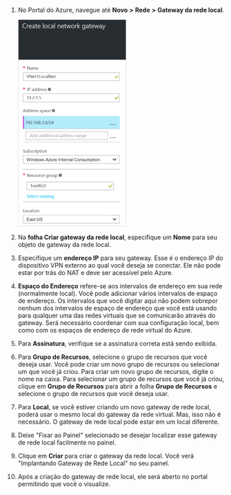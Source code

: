 1. No Portal do Azure, navegue até **Novo** **>** **Rede** **>** **Gateway da rede local**.

	![criar gateway de rede local](./media/vpn-gateway-add-lng-rm-portal-include/addlng250.png)

2. Na **folha Criar gateway da rede local**, especifique um **Nome** para seu objeto de gateway da rede local.
 
3. Especifique um **endereço IP** para seu gateway. Esse é o endereço IP do dispositivo VPN externo ao qual você deseja se conectar. Ele não pode estar por trás do NAT e deve ser acessível pelo Azure.

4. **Espaço do Endereço** refere-se aos intervalos de endereço em sua rede (normalmente local). Você pode adicionar vários intervalos de espaço de endereço. Os intervalos que você digitar aqui não podem sobrepor nenhum dos intervalos de espaço de endereço que você está usando para qualquer uma das redes virtuais que se comunicarão através do gateway. Será necessário coordenar com sua configuração local, bem como com os espaços de endereço de rede virtual do Azure.
 
5. Para **Assinatura**, verifique se a assinatura correta está sendo exibida.

6. Para **Grupo de Recursos**, selecione o grupo de recursos que você deseja usar. Você pode criar um novo grupo de recursos ou selecionar um que você já criou. Para criar um novo grupo de recursos, digite o nome na caixa. Para selecionar um grupo de recursos que você já criou, clique em **Grupo de Recursos** para abrir a folha **Grupo de Recursos** e selecione o grupo de recursos que você deseja usar.

7. Para **Local**, se você estiver criando um novo gateway de rede local, poderá usar o mesmo local do gateway da rede virtual. Mas, isso não é necessário. O gateway de rede local pode estar em um local diferente.

8. Deixe "Fixar ao Painel" selecionado se desejar localizar esse gateway de rede local facilmente no painel.

9. Clique em **Criar** para criar o gateway da rede local. Você verá "Implantando Gateway de Rede Local" no seu painel.

10. Após a criação do gateway de rede local, ele será aberto no portal permitindo que você o visualize.

	
